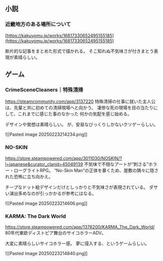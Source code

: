 ## 小説

### 近畿地方のある場所について  
[https://kakuyomu.jp/works/16817330652495155185](https://kakuyomu.jp/works/16817330652495155185)

断片的な記事をまとめた形式で描かれる。
そこ知れぬ不気味さが付きまとう表現が素晴らしい。

## ゲーム

### CrimeSceneCleaners｜特殊清掃
https://steamcommunity.com/app/3137220
特殊清掃の仕事に就いた主人公は、先輩と共に初めての清掃現場へと向かう。 凄惨な死の現場を目の当たりにして、これまでに感じた事のなかった 何かの気配を感じ始める。

デザインや発想は素晴らしい。
が、安易なびっくりしかないクソゲーらしい。

![[Pasted image 20250223214234.png]]

### NO-SKIN
https://store.steampowered.com/app/3011030/NOSKIN/?l=japanese&curator_clanid=45049139
不気味で不穏なアートが“刺さる”ホラー・ローグライトRPG。
“No-Skin Man”の正体を暴くため、屋敷の隅々に隠された恐怖に立ち向かえ。

チープなドット絵デザインだけとしっかりと不気味さが表現されている。
ダサい演出多めなのが引っかかるが参考にはなる。

![[Pasted image 20250223214606.png]]

### KARMA: The Dark World
https://store.steampowered.com/app/1376200/KARMA_The_Dark_World/
80年代東欧ディストピア舞台のサイコホラーADV。

大変に素晴らしいサイコホラー感。
夢に侵入する、というゲームらしい。

![[Pasted image 20250223214840.png]]


